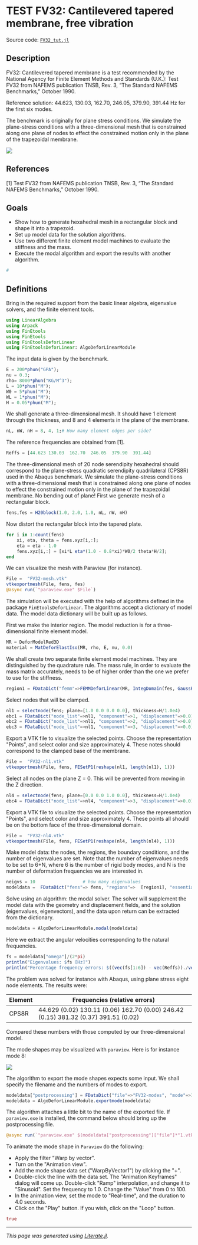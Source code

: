# TEST FV32: Cantilevered tapered membrane, free vibration

Source code: [`FV32_tut.jl`](FV32_tut.jl)

## Description

FV32: Cantilevered tapered membrane is a test recommended by the National
Agency for Finite Element Methods and Standards (U.K.): Test FV32 from NAFEMS
publication TNSB, Rev. 3, “The Standard NAFEMS Benchmarks,” October 1990.

Reference solution: 44.623, 130.03, 162.70, 246.05, 379.90, 391.44 Hz for the
first six modes.

The benchmark is originally for plane stress conditions. We simulate the
plane-stress conditions with a three-dimensional mesh that is constrained
along one plane of nodes to effect the constrained motion only in the plane
of the trapezoidal membrane.

![](FV32-mesh.png)

## References

[1] Test FV32 from NAFEMS publication TNSB, Rev. 3, “The Standard NAFEMS
Benchmarks,” October 1990.

## Goals

- Show how to generate hexahedral mesh in a rectangular block  and shape it
  into a trapezoid.
- Set up model data for the solution algorithms.
- Use two different finite element model machines to evaluate the stiffness
  and the mass.
- Execute the modal algorithm and export the results with another algorithm.

```julia
#
```

## Definitions

Bring in the required support from the basic linear algebra, eigenvalue
solvers, and the finite element tools.

```julia
using LinearAlgebra
using Arpack
using FinEtools
using FinEtools
using FinEtoolsDeforLinear
using FinEtoolsDeforLinear: AlgoDeforLinearModule
```

The input data is given by the benchmark.

```julia
E = 200*phun("GPA");
nu = 0.3;
rho= 8000*phun("KG/M^3");
L = 10*phun("M");
W0 = 5*phun("M");
WL = 1*phun("M");
H = 0.05*phun("M");
```

We shall generate a three-dimensional mesh. It should have 1 element through
the thickness, and 8 and 4 elements in the plane of the membrane.

```julia
nL, nW, nH = 8, 4, 1;# How many element edges per side?
```

The reference frequencies are obtained from [1].

```julia
Reffs = [44.623 130.03  162.70  246.05  379.90  391.44]
```

The three-dimensional mesh of 20 node serendipity hexahedral should correspond
to the plane-stress quadratic serendipity quadrilateral (CPS8R) used in the
Abaqus benchmark. We simulate the plane-stress conditions with a
three-dimensional mesh that is constrained along one plane of nodes to effect
the constrained motion only in the plane of the trapezoidal membrane. No
bending out of plane!
First we generate mesh of a rectangular block.

```julia
fens,fes = H20block(1.0, 2.0, 1.0, nL, nW, nH)
```

Now distort the rectangular block into the tapered plate.

```julia
for i in 1:count(fens)
    xi, eta, theta = fens.xyz[i,:];
    eta = eta - 1.0
    fens.xyz[i,:] = [xi*L eta*(1.0 - 0.8*xi)*W0/2 theta*H/2];
end
```

We can visualize the mesh with Paraview (for instance).

```julia
File =  "FV32-mesh.vtk"
vtkexportmesh(File, fens, fes)
@async run(`"paraview.exe" $File`)
```

The simulation will be executed with the help of algorithms defined in the
package `FinEtoolsDeforLinear`. The algorithms accept a dictionary of model
data. The model data dictionary will be built up as follows.

First we make the interior region. The model reduction is for a three-dimensional finite element model.

```julia
MR = DeforModelRed3D
material = MatDeforElastIso(MR, rho, E, nu, 0.0)
```

We shall create two separate finite element model machines. They are
distinguished by the quadrature rule. The mass rule, in order to evaluate the
mass matrix accurately, needs to be of higher order than the one we prefer to
use for the stiffness.

```julia
region1 = FDataDict("femm"=>FEMMDeforLinear(MR, IntegDomain(fes, GaussRule(3,2)), material), "femm_mass"=>FEMMDeforLinear(MR, IntegDomain(fes, GaussRule(3,3)), material))
```

Select nodes that will be clamped.

```julia
nl1 = selectnode(fens; plane=[1.0 0.0 0.0 0.0], thickness=H/1.0e4)
ebc1 = FDataDict("node_list"=>nl1, "component"=>1, "displacement"=>0.0)
ebc2 = FDataDict("node_list"=>nl1, "component"=>2, "displacement"=>0.0)
ebc3 = FDataDict("node_list"=>nl1, "component"=>3, "displacement"=>0.0)
```

Export  a VTK file to visualize the selected points. Choose the
representation "Points", and select color and size approximately 4. These
notes should correspond to the clamped base of the membrane.

```julia
File =  "FV32-nl1.vtk"
vtkexportmesh(File, fens, FESetP1(reshape(nl1, length(nl1), 1)))
```

Select all nodes on the plane Z = 0. This will be prevented from moving in the
Z direction.

```julia
nl4 = selectnode(fens; plane=[0.0 0.0 1.0 0.0], thickness=H/1.0e4)
ebc4 = FDataDict("node_list"=>nl4, "component"=>3, "displacement"=>0.0)
```

Export  a VTK file to visualize the selected points. Choose the
representation "Points", and select color and size approximately 4. These
points all should be on the bottom face of the three-dimensional domain.

```julia
File =  "FV32-nl4.vtk"
vtkexportmesh(File, fens, FESetP1(reshape(nl4, length(nl4), 1)))
```

Make model data: the nodes, the regions, the boundary conditions, and the
number of eigenvalues are set. Note that the number of eigenvalues needs to
be set to 6+N,  where 6 is the number of rigid body modes, and N is the
number of deformation frequencies we are interested in.

```julia
neigvs = 10                  # how many eigenvalues
modeldata =  FDataDict("fens"=> fens, "regions"=>  [region1], "essential_bcs"=>[ebc1 ebc2 ebc3 ebc4], "neigvs"=>neigvs)
```

Solve using an algorithm: the modal solver. The solver will supplement the
model data with the geometry and displacement fields, and the solution
(eigenvalues, eigenvectors), and the data upon return can be extracted from
the dictionary.

```julia
modeldata = AlgoDeforLinearModule.modal(modeldata)
```

Here we extract the angular velocities corresponding to the natural frequencies.

```julia
fs = modeldata["omega"]/(2*pi)
println("Eigenvalues: $fs [Hz]")
println("Percentage frequency errors: $((vec(fs[1:6]) - vec(Reffs))./vec(Reffs)*100)")
```

The problem was solved for instance with Abaqus, using plane stress eight node
elements. The results were:

| Element | Frequencies (relative errors) |
| ------- | ---------------------------- |
| CPS8R  | 44.629 (0.02)   130.11 (0.06)   162.70 (0.00)   246.42 (0.15)   381.32 (0.37)   391.51 (0.02) |

Compared these numbers with those computed by our three-dimensional model.

The mode shapes may be visualized with `paraview`. Here is for instance mode
8:

![](FV32-mode-8.png)

The algorithm to export the mode shapes expects some input. We shall specify
the filename and the numbers of modes to export.

```julia
modeldata["postprocessing"] = FDataDict("file"=>"FV32-modes", "mode"=>1:neigvs)
modeldata = AlgoDeforLinearModule.exportmode(modeldata)
```

The algorithm attaches a little bit to the name of the exported file. If
`paraview.exe` is installed, the command below should bring up the
postprocessing file.

```julia
@async run(`"paraview.exe" $(modeldata["postprocessing"]["file"]*"1.vtk")`)
```

To animate the mode shape in `Paraview` do the following:
- Apply the filter "Warp by vector".
- Turn on the "Animation view".
- Add the mode shape data set ("WarpByVector1") by clicking the "+".
- Double-click the line with the data set. The "Animation Keyframes" dialog
  will come up. Double-click "Ramp" interpolation, and change it
  to "Sinusoid". Set the frequency to 1.0. Change the "Value" from 0 to 100.
- In the animation view, set the mode to "Real-time", and the duration to 4.0
  seconds.
- Click on the "Play" button. If you wish, click on the "Loop" button.

```julia
true
```

---

*This page was generated using [Literate.jl](https://github.com/fredrikekre/Literate.jl).*

